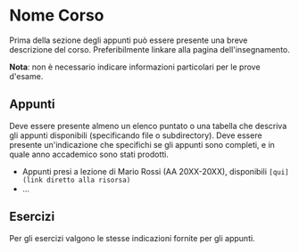 # Nome Corso

Prima della sezione degli appunti può essere presente una breve descrizione del corso. Preferibilmente linkare alla
pagina dell'insegnamento.

**Nota**: non è necessario indicare informazioni particolari per le prove d'esame.

## Appunti

Deve essere presente almeno un elenco puntato o una tabella che descriva gli appunti disponibili (specificando file o
subdirectory). Deve essere presente un'indicazione che specifichi se gli appunti sono completi, e in quale anno
accademico sono stati prodotti.

- Appunti presi a lezione di Mario Rossi (AA 20XX-20XX), disponibili `[qui](link diretto alla risorsa)`
- ...

## Esercizi

Per gli esercizi valgono le stesse indicazioni fornite per gli appunti.